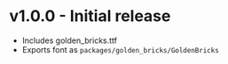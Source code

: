 # v1.0.0 - Initial release
 * Includes golden_bricks.ttf
 * Exports font as `packages/golden_bricks/GoldenBricks`
